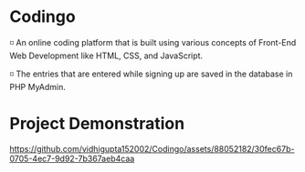 # Codingo

◽ An online coding platform that is built using various concepts of Front-End Web Development like HTML, CSS, and JavaScript.

◽ The entries that are entered while signing up are saved in the database in PHP MyAdmin.

# Project Demonstration

https://github.com/vidhigupta152002/Codingo/assets/88052182/30fec67b-0705-4ec7-9d92-7b367aeb4caa

